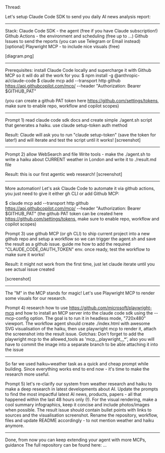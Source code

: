Thread:

Let's setup Claude Code SDK to send you daily AI news analysis report:

---

Stack:
Claude Code SDK - the agent (free if you have Claude subscription!)
Github Actions - the environment and scheduling (free up to ...)
Github Issues to send the reports (you can use Telegram or Email instead)
[optional] Playwright MCP - to include nice visuals (free)

[diagram.png]

---

Prerequisites: install Claude Code locally and supercharge it with Github MCP so it will do all the work for you:
$ npm install -g @anthropic-ai/claude-code
$ claude mcp add --transport http github https://api.githubcopilot.com/mcp/ --header "Authorization: Bearer $GITHUB_PAT"

(you can create a github PAT token here https://github.com/settings/tokens, make sure to enable repo, workflow and copilot scopes)

---
Prompt 1) read claude code sdk docs and create simple ./agent.sh script that generates a haiku. use claude setup-token auth method

Result: Claude will ask you to run "claude setup-token" (save the token for later!) and will iterate and test the script until it works!
[screenshot]

---

Prompt 2) allow WebSearch and file Write tools - make the ./agent.sh to write a haiku about CURRENT weather in London and write it to ./result.md file

Result: this is our first agentic web research!
[screenshot]


---

More automation! Let's ask Claude Code to automate it via github actions, you just need to give it either gh CLI or add Github MCP:

$ claude mcp add --transport http github https://api.githubcopilot.com/mcp/ --header "Authorization: Bearer $GITHUB_PAT"
(the github PAT token can be created here https://github.com/settings/tokens, make sure to enable repo, workflow and copilot scopes)

Prompt 3) use github MCP (or gh CLI) to ship current project into a new github repo and setup a workflow so we can trigger the agent.sh and save the result as a github issue. guide me how to add the required "CLAUDE_CODE_OAUTH_TOKEN" env. once ready, test the workflow to make sure it works!

Result: it might not work from the first time, just let claude iterate until you see actual issue created

[screenshot]

---

The "M" in the MCP stands for magic! Let's use Playwright MCP to render some visuals for our research.

Prompt 4) research how to use https://github.com/microsoft/playwright-mcp and how to install an MCP server into the claude code sdk using the --mcp-config option. The goal is to run it in headless mode, "720x480" viewport. The workflow agent should create ./index.html with awesome SVG visualisation of the haiku, then use playwright mcp to render it, attach the screenshot into the result issue.
Gotchas: Don't forget to add the playwright mcp to the allowed_tools as 'mcp__playwright__*', also you will have to commit the image into a separate branch to be able attaching it into the issue



---

So far we used haiku+weather task as a quick and cheap prompt while building.
Since everything works end to end now - it's time to make the research more useful.

Prompt 5) let's re-clarify our system from weather research and haiku to make a deep research in latest developments about AI. Update the prompts to find the most impactful latest AI news, products, papers - all that happened within the last 48 hours only (!). For the visual rendering, make a cool summary infographics, keep it concise and include photos/images when possible. The result issue should contain bullet points with links to sources and the visualisation screenshot. Rename the repository, workflow, files and update README accordingly - to not mention weather and haiku anymore.

----
Done, from now you can keep extending your agent with more  MCPs, guidance
The full repository can be found here:
...
